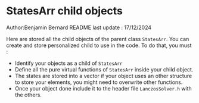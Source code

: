 # StatesArr child objects
Author:Benjamin Bernard
README last update : 17/12/2024

Here are stored all the child objects of the parent class `StatesArr`.
You can create and store personalized child to use in the code. 
To do that, you must : 
* Identify your objects as a child of `StatesArr`
* Define all the pure virtual functions of `StatesArr` inside your child object.
* The states are stored into a vector if your object uses an other structure to store your elements, you might need to overwrite other functions.
* Once your object done include it to the header file `LanczosSolver.h` with the others.

